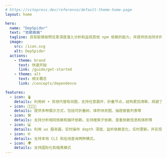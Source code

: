 ```yaml
---
# https://vitepress.dev/reference/default-theme-home-page
layout: home

hero:
  name: "DepSpider"
  text: "依赖蜘蛛"
  tagline: 具有能够按照任意深度潜入分析和监视其他 npm 依赖的能力，并提供状态同步的各类可视化交互页面
  image:
    src: /icon.svg
    alt: DepSpider
  actions:
    - theme: brand
      text: 快速开始
      link: /guide/get-started
    - theme: alt
      text: 相关概念
      link: /concepts/dependence

features:
  - icon: 🪴
    details: 利用树 + 剪枝代替有向图，支持任意展开、折叠节点，结构更加清晰，规避了有向图错乱复杂的箭头指向
  - icon: 👨‍👩‍👧‍👦
    details: 提供多种展示方式，包括可折叠树、体积块状图、抽屉嵌套列表等
  - icon: 🛠️
    details: 支持分析相同依赖和循环依赖，支持搜索子依赖、查看依赖信息和体积等
  - icon: 💻
    details: 利用 ws 服务器，实时操作 depth 深度，监听依赖变化，实时更新。并实现分析包 size 的懒加载
  - icon: 🌐
    details: 支持本地 CLI 和在线查询两种模式。
  - icon: 🌍
    details: 支持国际化和暗黑模式
---
```

